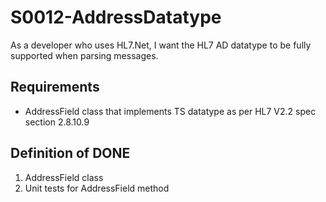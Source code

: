 # S0012-AddressDatatype

As a developer who uses HL7.Net, I want the HL7 AD datatype to be fully supported
when parsing messages.

## Requirements

- AddressField class that implements TS datatype as per HL7 V2.2 spec section 2.8.10.9

## Definition of DONE

1. AddressField class
2. Unit tests for AddressField method
